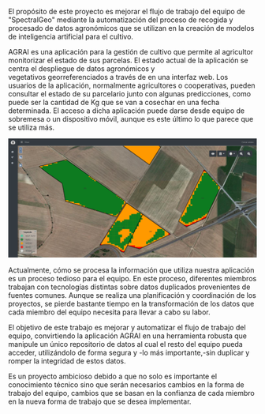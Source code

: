 El propósito de este proyecto es mejorar el flujo de trabajo del equipo de "SpectralGeo" mediante la automatización del proceso de recogida y procesado de datos agronómicos que se utilizan en la creación de modelos de inteligencia artificial para el cultivo.

AGRAI es una aplicación para la gestión de cultivo que permite al agricultor monitorizar el estado de sus parcelas. El estado actual de la aplicación se centra el despliegue de datos agronómicos y vegetativos georreferenciados a través de en una interfaz web. Los usuarios de la aplicación, normalmente agricultores o cooperativas, pueden consultar el estado de su parcelario junto con algunas predicciones, como puede ser la cantidad de Kg que se van a cosechar en una fecha determinada. El acceso a dicha aplicación puede darse desde equipo de sobremesa o un dispositivo móvil, aunque es este último lo que parece que se utiliza más. 

![caption](figures/visor_GIS_det.png)

Actualmente, cómo se procesa la información que utiliza nuestra aplicación es un proceso tedioso para el equipo. En este proceso, diferentes miembros trabajan con tecnologías distintas sobre datos duplicados provenientes de fuentes comunes. Aunque se realiza una planificación y coordinación de los proyectos, se pierde bastante tiempo en la transformación de los datos que cada miembro del equipo necesita para llevar a cabo su labor.

El objetivo de este trabajo es mejorar y automatizar el flujo de trabajo del equipo, convirtiendo la aplicación AGRAI en una herramienta robusta que manipule un único repositorio de datos al cual el resto del equipo pueda acceder, utilizándolo de forma segura y -lo más importante,-sin duplicar y romper la integridad de estos datos.

Es un proyecto ambicioso debido a que no solo es importante el conocimiento técnico sino que serán necesarios cambios en la forma de trabajo del equipo, cambios que se basan en  la confianza de cada miembro en la nueva forma de trabajo que se desea implementar. 